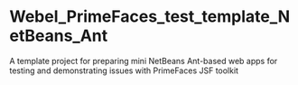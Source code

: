 # Webel_PrimeFaces_test_template_NetBeans_Ant
A template project for preparing mini NetBeans Ant-based web apps for testing and demonstrating issues with PrimeFaces JSF toolkit
